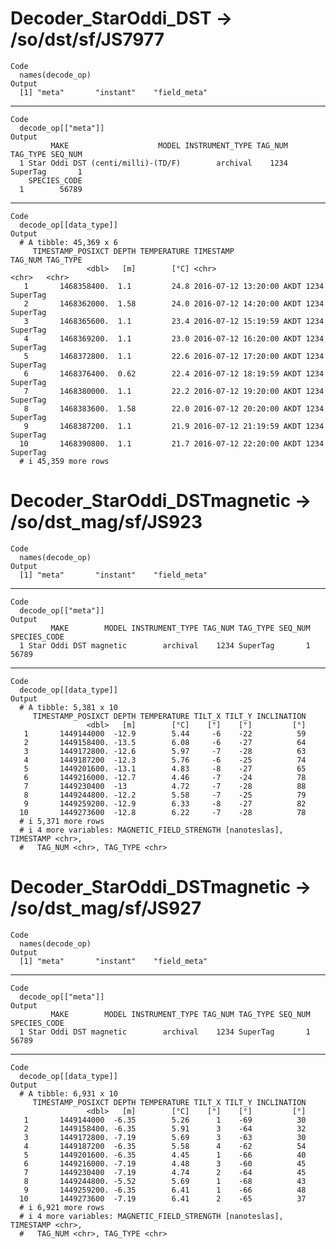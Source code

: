 # Decoder_StarOddi_DST -> /so/dst/sf/JS7977

    Code
      names(decode_op)
    Output
      [1] "meta"       "instant"    "field_meta"

---

    Code
      decode_op[["meta"]]
    Output
             MAKE                    MODEL INSTRUMENT_TYPE TAG_NUM TAG_TYPE SEQ_NUM
      1 Star Oddi DST (centi/milli)-(TD/F)        archival    1234 SuperTag       1
        SPECIES_CODE
      1        56789

---

    Code
      decode_op[[data_type]]
    Output
      # A tibble: 45,369 x 6
         TIMESTAMP_POSIXCT DEPTH TEMPERATURE TIMESTAMP                TAG_NUM TAG_TYPE
                     <dbl>   [m]        [°C] <chr>                    <chr>   <chr>   
       1       1468358400.  1.1         24.8 2016-07-12 13:20:00 AKDT 1234    SuperTag
       2       1468362000.  1.58        24.0 2016-07-12 14:20:00 AKDT 1234    SuperTag
       3       1468365600.  1.1         23.4 2016-07-12 15:19:59 AKDT 1234    SuperTag
       4       1468369200.  1.1         23.0 2016-07-12 16:20:00 AKDT 1234    SuperTag
       5       1468372800.  1.1         22.6 2016-07-12 17:20:00 AKDT 1234    SuperTag
       6       1468376400.  0.62        22.4 2016-07-12 18:19:59 AKDT 1234    SuperTag
       7       1468380000.  1.1         22.2 2016-07-12 19:20:00 AKDT 1234    SuperTag
       8       1468383600.  1.58        22.0 2016-07-12 20:20:00 AKDT 1234    SuperTag
       9       1468387200.  1.1         21.9 2016-07-12 21:19:59 AKDT 1234    SuperTag
      10       1468390800.  1.1         21.7 2016-07-12 22:20:00 AKDT 1234    SuperTag
      # i 45,359 more rows

# Decoder_StarOddi_DSTmagnetic -> /so/dst_mag/sf/JS923

    Code
      names(decode_op)
    Output
      [1] "meta"       "instant"    "field_meta"

---

    Code
      decode_op[["meta"]]
    Output
             MAKE        MODEL INSTRUMENT_TYPE TAG_NUM TAG_TYPE SEQ_NUM SPECIES_CODE
      1 Star Oddi DST magnetic        archival    1234 SuperTag       1        56789

---

    Code
      decode_op[[data_type]]
    Output
      # A tibble: 5,381 x 10
         TIMESTAMP_POSIXCT DEPTH TEMPERATURE TILT_X TILT_Y INCLINATION
                     <dbl>   [m]        [°C]    [°]    [°]         [°]
       1       1449144000  -12.9        5.44     -6    -22          59
       2       1449158400. -13.5        6.08     -6    -27          64
       3       1449172800. -12.6        5.97     -7    -28          63
       4       1449187200  -12.3        5.76     -6    -25          74
       5       1449201600. -13.1        4.83     -8    -27          65
       6       1449216000. -12.7        4.46     -7    -24          78
       7       1449230400  -13          4.72     -7    -28          88
       8       1449244800. -12.2        5.58     -7    -25          79
       9       1449259200. -12.9        6.33     -8    -27          82
      10       1449273600  -12.8        6.22     -7    -28          78
      # i 5,371 more rows
      # i 4 more variables: MAGNETIC_FIELD_STRENGTH [nanoteslas], TIMESTAMP <chr>,
      #   TAG_NUM <chr>, TAG_TYPE <chr>

# Decoder_StarOddi_DSTmagnetic -> /so/dst_mag/sf/JS927

    Code
      names(decode_op)
    Output
      [1] "meta"       "instant"    "field_meta"

---

    Code
      decode_op[["meta"]]
    Output
             MAKE        MODEL INSTRUMENT_TYPE TAG_NUM TAG_TYPE SEQ_NUM SPECIES_CODE
      1 Star Oddi DST magnetic        archival    1234 SuperTag       1        56789

---

    Code
      decode_op[[data_type]]
    Output
      # A tibble: 6,931 x 10
         TIMESTAMP_POSIXCT DEPTH TEMPERATURE TILT_X TILT_Y INCLINATION
                     <dbl>   [m]        [°C]    [°]    [°]         [°]
       1       1449144000  -6.35        5.26      1    -69          30
       2       1449158400. -6.35        5.91      3    -64          32
       3       1449172800. -7.19        5.69      3    -63          30
       4       1449187200  -6.35        5.58      4    -62          54
       5       1449201600. -6.35        4.45      1    -66          40
       6       1449216000. -7.19        4.48      3    -60          45
       7       1449230400  -7.19        4.74      2    -64          45
       8       1449244800. -5.52        5.69      1    -68          43
       9       1449259200. -6.35        6.41      1    -66          48
      10       1449273600  -7.19        6.41      2    -65          37
      # i 6,921 more rows
      # i 4 more variables: MAGNETIC_FIELD_STRENGTH [nanoteslas], TIMESTAMP <chr>,
      #   TAG_NUM <chr>, TAG_TYPE <chr>

